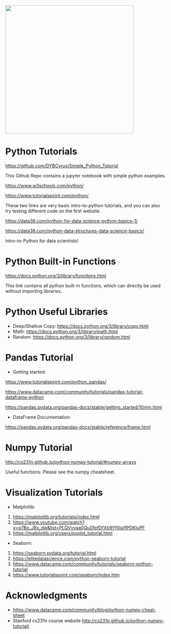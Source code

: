 <img src="https://github.com/data-science-student-society/datathon2019/blob/master/images/datathon.png" width="400" />

# Python Tutorials

https://github.com/DYBCyrus/Simple_Python_Tutorial

This Github Repo contains a jupyter notebook with simple python examples.

https://www.w3schools.com/python/

https://www.tutorialspoint.com/python/

These two links are very basic intro-to-python tutorials, and you can also try testing different code on the first website.

https://data36.com/python-for-data-science-python-basics-1/

https://data36.com/python-data-structures-data-science-basics/

Intro-to-Python for data scientists!

# Python Built-in Functions

https://docs.python.org/3/library/functions.html

This link contains all python built-in functions, which can directly be used without importing libraries.

# Python Useful Libraries

* Deep/Shallow Copy: https://docs.python.org/3/library/copy.html
* Math: https://docs.python.org/3/library/math.html
* Random: https://docs.python.org/3/library/random.html

# Pandas Tutorial

* Getting started:

https://www.tutorialspoint.com/python_pandas/

https://www.datacamp.com/community/tutorials/pandas-tutorial-dataframe-python

https://pandas.pydata.org/pandas-docs/stable/getting_started/10min.html

* DataFrame Documentation: 

https://pandas.pydata.org/pandas-docs/stable/reference/frame.html

# Numpy Tutorial

http://cs231n.github.io/python-numpy-tutorial/#numpy-arrays

Useful functions: Please see the numpy cheatsheet.

# Visualization Tutorials

* Matplotlib: 
1. https://matplotlib.org/tutorials/index.html
2. https://www.youtube.com/watch?v=q7Bo_J8x_dw&list=PLQVvvaa0QuDfefDfXb9Yf0la1fPDKluPF
3. https://matplotlib.org/users/pyplot_tutorial.html

* Seaborn: 
1. https://seaborn.pydata.org/tutorial.html
2. https://elitedatascience.com/python-seaborn-tutorial
3. https://www.datacamp.com/community/tutorials/seaborn-python-tutorial
4. https://www.tutorialspoint.com/seaborn/index.htm

# Acknowledgments

* https://www.datacamp.com/community/blog/python-numpy-cheat-sheet
* Stanford cs231n course website http://cs231n.github.io/python-numpy-tutorial/
